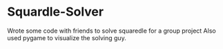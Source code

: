 # Squardle-Solver
Wrote some code with friends to solve squaredle for a group project 
Also used pygame to visualize the solving guy. 
